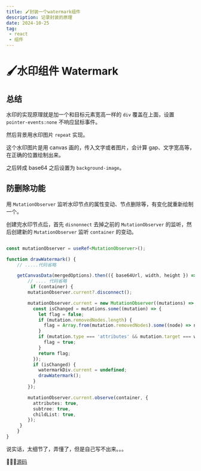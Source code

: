 ```yaml
---
title: 🖌️封装一个watermark组件
description: 记录封装的原理
date: 2024-10-25
tag:
 - react
 - 组件
---
```


# 🖌️水印组件 Watermark

## 总结

水印的实现原理就是加一个和目标元素宽高一样的 `div` 覆盖在上面，设置 `pointer-events:none` 不响应鼠标事件。

然后背景用水印图片 `repeat` 实现。

这个水印图片是用 canvas 画的，传入文字或者图片，会计算 gap、文字宽高等，在正确的位置绘制出来。

之后转成 base64 之后设置为 `background-image`。

## 防删除功能

用 `MutationObserver` 监听水印节点的属性变动、节点删除等，有变化就重新绘制一个。

创建完水印节点后，首先 `disnonnect` 去掉之前的 `MutationObserver` 的监听，然后创建新的 `MutationObserver` 监听 `container` 的变动。

```ts

const mutationObserver = useRef<MutationObserver>();

function drawWatermark() {
    // .....代码省略

    getCanvasData(mergedOptions).then(({ base64Url, width, height }) => {
        // .... 代码省略
         if (container) {
        mutationObserver.current?.disconnect();

        mutationObserver.current = new MutationObserver((mutations) => {
          const isChanged = mutations.some((mutation) => {
            let flag = false;
            if (mutation.removedNodes.length) {
              flag = Array.from(mutation.removedNodes).some((node) => node === watermarkDiv.current);
            }
            if (mutation.type === 'attributes' && mutation.target === watermarkDiv.current) {
              flag = true;
            }
            return flag;
          });
          if (isChanged) {
            watermarkDiv.current = undefined;
            drawWatermark();
          }
        });

        mutationObserver.current.observe(container, {
          attributes: true,
          subtree: true,
          childList: true,
        });
     }
    }
}
```

说实话，太细节了，弄懂了，但是自己写不出来。。。

🔗🔗🔗[源码](https://github.com/kurobakaito7/watermark-component)